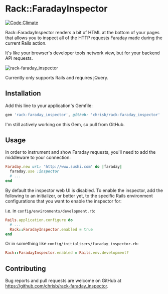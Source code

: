 # Rack::FaradayInspector

[![Code Climate](https://codeclimate.com/github/chrisb/rack-faraday_inspector/badges/gpa.svg)](https://codeclimate.com/github/chrisb/rack-faraday_inspector)

Rack::FaradayInspector renders a bit of HTML at the bottom of your pages that allows you to inspect all of the HTTP requests Faraday made during the current Rails action.

It's like your browser's developer tools network view, but for your backend API requests.

![rack-faraday_inspector](https://cloud.githubusercontent.com/assets/29424/13030496/029e5f7a-d262-11e5-886c-1b8e3b8a6260.gif)

Currently only supports Rails and requires jQuery.

## Installation

Add this line to your application's Gemfile:

```ruby
gem 'rack-faraday_inspector', github: 'chrisb/rack-faraday_inspector'
```

I'm still actively working on this Gem, so pull from GitHub.

## Usage

In order to instrument and show Faraday requests, you'll need to add the middleware to your connection:

```ruby
Faraday.new url: 'http://www.sushi.com' do |faraday|
  faraday.use :inspector
  # ...
end
```

By default the inspector web UI is disabled. To enable the inspector, add the following to an initializer, or better yet, to the specific Rails environment configurations that you want to enable the inspector for:

i.e. in `config/environments/development.rb`:

```ruby
Rails.application.configure do
  # ...
  Rack::FaradayInspector.enabled = true
end
```

Or in something like `config/initializers/faraday_inspector.rb`:

```ruby
Rack::FaradayInspector.enabled = Rails.env.development?
```

## Contributing

Bug reports and pull requests are welcome on GitHub at https://github.com/chrisb/rack-faraday_inspector.
